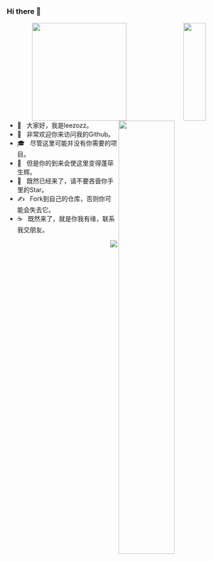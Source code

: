 ### Hi there 👋

<!--
**leezozz/leezozz** is a ✨ _special_ ✨ repository because its `README.md` (this file) appears on your GitHub profile.

Here are some ideas to get you started:

- 🔭 I’m currently working on ...
- 🌱 I’m currently learning ...
- 👯 I’m looking to collaborate on ...
- 🤔 I’m looking for help with ...
- 💬 Ask me about ...
- 📫 How to reach me: ...
- 😄 Pronouns: ...
- ⚡ Fun fact: ...
-->

<!-- 统计信息以及使用语言  -->
<p align = "center">
  <img align="left" src = "https://github-readme-stats.vercel.app/api?username=leezozz&count_private=true&show_icons=true&theme=radical" width="65%" height="220">
  <img align="right" src = "https://github-readme-stats.vercel.app/api/top-langs/?username=leezozz&theme=tokyonight" width="32%" height="220">
</p>

<div> 
  
<!-- github奖杯 -->
<img align = "right" src = "https://github-profile-trophy.vercel.app/?username=leezozz&theme=tokyonight" width="50%" >
  
- 🔭 &nbsp; 大家好，我是leezozz。
- 🤔 &nbsp; 非常欢迎你来访问我的Github。
- 🎓 &nbsp; 尽管这里可能并没有你需要的项目。
- 💼 &nbsp; 但是你的到来会使这里变得蓬荜生辉。
- 🌱 &nbsp; 既然已经来了，请不要吝啬你手里的Star。
- ✍️ &nbsp; Fork到自己的仓库，否则你可能会失去它。
- ☕ &nbsp; 既然来了，就是你我有缘，联系我交朋友。 
  
</div>


<!-- 浏览量统计 -->
<img align = "right" src = "https://komarev.com/ghpvc/?username=leezozz" >

